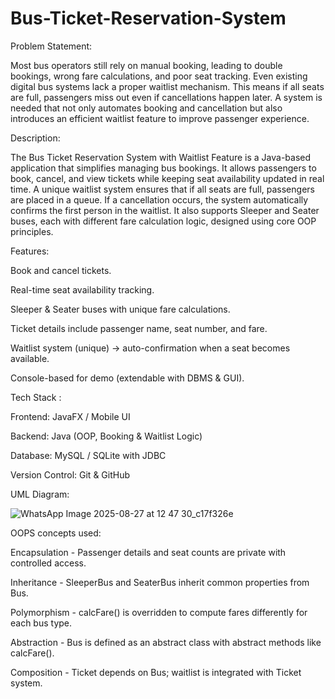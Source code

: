 # Bus-Ticket-Reservation-System

Problem Statement:

Most bus operators still rely on manual booking, leading to double bookings, wrong fare calculations, and poor seat tracking.
Even existing digital bus systems lack a proper waitlist mechanism. This means if all seats are full, passengers miss out even if cancellations happen later.
A system is needed that not only automates booking and cancellation but also introduces an efficient waitlist feature to improve passenger experience.

Description:

The Bus Ticket Reservation System with Waitlist Feature is a Java-based application that simplifies managing bus bookings.
It allows passengers to book, cancel, and view tickets while keeping seat availability updated in real time.
A unique waitlist system ensures that if all seats are full, passengers are placed in a queue. If a cancellation occurs, the system automatically confirms the first person in the waitlist.
It also supports Sleeper and Seater buses, each with different fare calculation logic, designed using core OOP principles.

Features:

Book and cancel tickets.

Real-time seat availability tracking.

Sleeper & Seater buses with unique fare calculations.

Ticket details include passenger name, seat number, and fare.

Waitlist system (unique) → auto-confirmation when a seat becomes available.

Console-based for demo (extendable with DBMS & GUI).

Tech Stack :

Frontend: JavaFX / Mobile UI

Backend: Java (OOP, Booking & Waitlist Logic)

Database: MySQL / SQLite with JDBC

Version Control: Git & GitHub

UML Diagram:

![WhatsApp Image 2025-08-27 at 12 47 30_c17f326e](https://github.com/user-attachments/assets/a451e9ee-9e43-4b60-b6a9-88297afbbdd8)

OOPS concepts used:

Encapsulation - Passenger details and seat counts are private with controlled access.

Inheritance - SleeperBus and SeaterBus inherit common properties from Bus.

Polymorphism - calcFare() is overridden to compute fares differently for each bus type.

Abstraction - Bus is defined as an abstract class with abstract methods like calcFare().

Composition - Ticket depends on Bus; waitlist is integrated with Ticket system.
